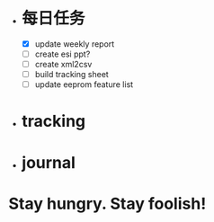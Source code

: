- # 每日任务
	- [x] update weekly report
	- [ ] create esi ppt?
	- [ ] create xml2csv
	- [ ] build tracking sheet
	- [ ] update eeprom feature list
- # tracking
- # journal


# Stay hungry. Stay foolish!










